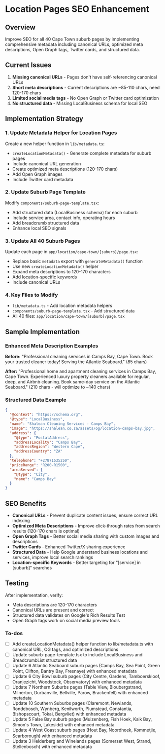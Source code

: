 <!-- 444b0b08-65a1-4ddb-bf08-22c860d844c7 83152785-2fdd-4ca7-9302-1048e2db3e38 -->
# Location Pages SEO Enhancement

## Overview

Improve SEO for all 40 Cape Town suburb pages by implementing comprehensive metadata including canonical URLs, optimized meta descriptions, Open Graph tags, Twitter cards, and structured data.

## Current Issues

1. **Missing canonical URLs** - Pages don't have self-referencing canonical URLs
2. **Short meta descriptions** - Current descriptions are ~85-110 chars, need 120-170 chars
3. **Limited social media tags** - No Open Graph or Twitter card optimization
4. **No structured data** - Missing LocalBusiness schema for local SEO

## Implementation Strategy

### 1. Update Metadata Helper for Location Pages

Create a new helper function in `lib/metadata.ts`:

- `createLocationMetadata()` - Generate complete metadata for suburb pages
- Include canonical URL generation
- Create optimized meta descriptions (120-170 chars)
- Add Open Graph images
- Include Twitter card metadata

### 2. Update Suburb Page Template

Modify `components/suburb-page-template.tsx`:

- Add structured data (LocalBusiness schema) for each suburb
- Include service area, contact info, operating hours
- Add breadcrumb structured data
- Enhance local SEO signals

### 3. Update All 40 Suburb Pages

Update each page in `app/location/cape-town/[suburb]/page.tsx`:

- Replace basic `metadata` export with `generateMetadata()` function
- Use new `createLocationMetadata()` helper
- Expand meta descriptions to 120-170 characters
- Add location-specific keywords
- Include canonical URLs

### 4. Key Files to Modify

- `lib/metadata.ts` - Add location metadata helpers
- `components/suburb-page-template.tsx` - Add structured data
- All 40 files: `app/location/cape-town/[suburb]/page.tsx`

## Sample Implementation

### Enhanced Meta Description Examples

**Before:** "Professional cleaning services in Camps Bay, Cape Town. Book your trusted cleaner today! Serving the Atlantic Seaboard." (85 chars)

**After:** "Professional home and apartment cleaning services in Camps Bay, Cape Town. Experienced luxury property cleaners available for regular, deep, and Airbnb cleaning. Book same-day service on the Atlantic Seaboard." (210 chars - will optimize to ~140 chars)

### Structured Data Example

```json
{
  "@context": "https://schema.org",
  "@type": "LocalBusiness",
  "name": "Shalean Cleaning Services - Camps Bay",
  "image": "https://shalean.co.za/assets/og/location-camps-bay.jpg",
  "address": {
    "@type": "PostalAddress",
    "addressLocality": "Camps Bay",
    "addressRegion": "Western Cape",
    "addressCountry": "ZA"
  },
  "telephone": "+27871535250",
  "priceRange": "R200-R1500",
  "areaServed": {
    "@type": "City",
    "name": "Camps Bay"
  }
}
```

## SEO Benefits

- **Canonical URLs** - Prevent duplicate content issues, ensure correct URL indexing
- **Optimized Meta Descriptions** - Improve click-through rates from search results (120-170 chars is optimal)
- **Open Graph Tags** - Better social media sharing with custom images and descriptions
- **Twitter Cards** - Enhanced Twitter/X sharing experience
- **Structured Data** - Help Google understand business locations and services, improve local search rankings
- **Location-specific Keywords** - Better targeting for "[service] in [suburb]" searches

## Testing

After implementation, verify:

- Meta descriptions are 120-170 characters
- Canonical URLs are present and correct
- Structured data validates on Google's Rich Results Test
- Open Graph tags work on social media preview tools

### To-dos

- [ ] Add createLocationMetadata() helper function to lib/metadata.ts with canonical URL, OG tags, and optimized descriptions
- [ ] Update suburb-page-template.tsx to include LocalBusiness and BreadcrumbList structured data
- [ ] Update 6 Atlantic Seaboard suburb pages (Camps Bay, Sea Point, Green Point, Clifton, Bantry Bay, Fresnaye) with enhanced metadata
- [ ] Update 6 City Bowl suburb pages (City Centre, Gardens, Tamboerskloof, Oranjezicht, Woodstock, Observatory) with enhanced metadata
- [ ] Update 7 Northern Suburbs pages (Table View, Bloubergstrand, Milnerton, Durbanville, Bellville, Parow, Brackenfell) with enhanced metadata
- [ ] Update 10 Southern Suburbs pages (Claremont, Newlands, Rondebosch, Wynberg, Kenilworth, Plumstead, Constantia, Bishopscourt, Tokai, Bergvliet) with enhanced metadata
- [ ] Update 5 False Bay suburb pages (Muizenberg, Fish Hoek, Kalk Bay, Simon's Town, Lakeside) with enhanced metadata
- [ ] Update 4 West Coast suburb pages (Hout Bay, Noordhoek, Kommetjie, Scarborough) with enhanced metadata
- [ ] Update 3 Helderberg and Winelands pages (Somerset West, Strand, Stellenbosch) with enhanced metadata